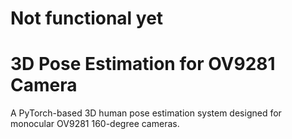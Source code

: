 # Not functional yet

# 3D Pose Estimation for OV9281 Camera

A PyTorch-based 3D human pose estimation system designed for monocular OV9281 160-degree cameras.
